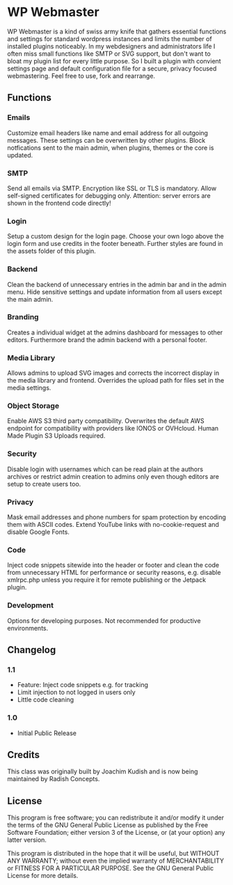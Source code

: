 # WP Webmaster

WP Webmaster is a kind of swiss army knife that gathers essential functions and settings for standard wordpress instances and limits the number of installed plugins noticeably. In my webdesigners and administrators life I often miss small functions like SMTP or SVG support, but don't want to bloat my plugin list for every little purpose. So I built a plugin with convient settings page and default configuration file for a secure, privacy focused webmastering. Feel free to use, fork and rearrange. 

## Functions

### Emails

Customize email headers like name and email address for all outgoing messages. These settings can be overwritten by other plugins. Block notfications sent to the main admin, when plugins, themes or the core is updated.

### SMTP

Send all emails via SMTP. Encryption like SSL or TLS is mandatory. Allow self-signed certificates for debugging only. Attention: server errors are shown in the frontend code directly!

### Login 

Setup a custom design for the login page. Choose your own logo above the login form and use credits in the footer beneath. Further styles are found in the assets folder of this plugin.

### Backend

Clean the backend of unnecessary entries in the admin bar and in the admin menu. Hide sensitive settings and update information from all users except the main admin.

### Branding

Creates a individual widget at the admins dashboard for messages to other editors. Furthermore brand the admin backend with a personal footer.

### Media Library

Allows admins to upload SVG images and corrects the incorrect display in the media library and frontend. Overrides the upload path for files set in the media settings.

### Object Storage

Enable AWS S3 third party compatibility. Overwrites the default AWS endpoint for compatibility with providers like IONOS or OVHcloud. Human Made Plugin S3 Uploads required.

### Security

Disable login with usernames which can be read plain at the authors archives or restrict admin creation to admins only even though editors are setup to create users too.

### Privacy

Mask email addresses and phone numbers for spam protection by encoding them with ASCII codes. Extend YouTube links with no-cookie-request and disable Google Fonts.

### Code

Inject code snippets sitewide into the header or footer and clean the code from unnecessary HTML for performance or security reasons, e.g. disable xmlrpc.php unless you require it for remote publishing or the Jetpack plugin.

### Development

Options for developing purposes. Not recommended for productive environments.

## Changelog

### 1.1
- Feature: Inject code snippets e.g. for tracking
- Limit injection to not logged in users only
- Little code cleaning
### 1.0
- Initial Public Release

## Credits

This class was originally built by Joachim Kudish and is now being maintained by Radish Concepts.

## License

This program is free software; you can redistribute it and/or modify it under the terms of the GNU General Public License as published by the Free Software Foundation; either version 3 of the License, or (at your option) any latter version.

This program is distributed in the hope that it will be useful, but WITHOUT ANY WARRANTY; without even the implied warranty of MERCHANTABILITY or FITNESS FOR A PARTICULAR PURPOSE. See the GNU General Public License for more details.